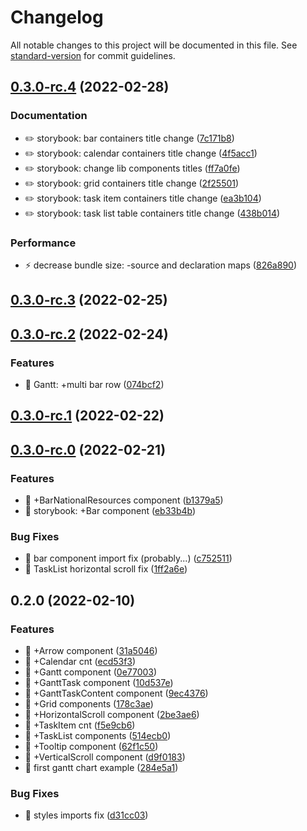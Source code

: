 # Changelog

All notable changes to this project will be documented in this file. See [standard-version](https://github.com/conventional-changelog/standard-version) for commit guidelines.

## [0.3.0-rc.4](https://github.com/NikitaSmithTheOne/react-gantt-chart/compare/v0.3.0-rc.3...v0.3.0-rc.4) (2022-02-28)


### Documentation

* ✏️ storybook: bar containers title change ([7c171b8](https://github.com/NikitaSmithTheOne/react-gantt-chart/commit/7c171b8fa4a1b2c97bd6504c9bbd5118d1c69c26))
* ✏️ storybook: calendar containers title change ([4f5acc1](https://github.com/NikitaSmithTheOne/react-gantt-chart/commit/4f5acc14805082daf1c7b0320746dd2f114209c7))
* ✏️ storybook: change lib components titles ([ff7a0fe](https://github.com/NikitaSmithTheOne/react-gantt-chart/commit/ff7a0feac270f75ad6797e88888bdc28addb13ba))
* ✏️ storybook: grid containers title change ([2f25501](https://github.com/NikitaSmithTheOne/react-gantt-chart/commit/2f255015b607f1b4f83d3db51934e3c694375072))
* ✏️ storybook: task item containers title change ([ea3b104](https://github.com/NikitaSmithTheOne/react-gantt-chart/commit/ea3b1044e3fba4ef7d9fbfb1f23d0b1a5c6cddd8))
* ✏️ storybook: task list table containers title change ([438b014](https://github.com/NikitaSmithTheOne/react-gantt-chart/commit/438b01496e4aab3edefff9989df4189793ea3f58))


### Performance

* ⚡️ decrease bundle size: -source and declaration maps ([826a890](https://github.com/NikitaSmithTheOne/react-gantt-chart/commit/826a89059ba87751320edff9dca0755d4ffd72df))

## [0.3.0-rc.3](https://github.com/NikitaSmithTheOne/react-gantt-chart/compare/v0.3.0-rc.2...v0.3.0-rc.3) (2022-02-25)

## [0.3.0-rc.2](https://github.com/NikitaSmithTheOne/react-gantt-chart/compare/v0.3.0-rc.1...v0.3.0-rc.2) (2022-02-24)


### Features

* 🎸 Gantt: +multi bar row ([074bcf2](https://github.com/NikitaSmithTheOne/react-gantt-chart/commit/074bcf20baba6cd7ac65f650a758902d901193ff))

## [0.3.0-rc.1](https://github.com/NikitaSmithTheOne/react-gantt-chart/compare/v0.3.0-rc.0...v0.3.0-rc.1) (2022-02-22)

## [0.3.0-rc.0](https://github.com/NikitaSmithTheOne/react-gantt-chart/compare/v0.2.0...v0.3.0-rc.0) (2022-02-21)


### Features

* 🎸 +BarNationalResources component ([b1379a5](https://github.com/NikitaSmithTheOne/react-gantt-chart/commit/b1379a5a8f321d1ffd7d19b66c79bd2ebe65bcdf))
* 🎸 storybook: +Bar component ([eb33b4b](https://github.com/NikitaSmithTheOne/react-gantt-chart/commit/eb33b4bec7c008b1ca4cc6996acf59cdcc05fcdc))


### Bug Fixes

* 🐛 bar component import fix (probably...) ([c752511](https://github.com/NikitaSmithTheOne/react-gantt-chart/commit/c752511f7bfb54419225a6115b93dc705fe40e94))
* 🐛 TaskList horizontal scroll fix ([1ff2a6e](https://github.com/NikitaSmithTheOne/react-gantt-chart/commit/1ff2a6eb600687f77b724217a7710cd67026827c))

## 0.2.0 (2022-02-10)


### Features

* 🎸 +Arrow component ([31a5046](https://github.com/NikitaSmithTheOne/react-gantt-chart/commit/31a50467176c2778d46ec0199cb2cce3be3cce05))
* 🎸 +Calendar cnt ([ecd53f3](https://github.com/NikitaSmithTheOne/react-gantt-chart/commit/ecd53f30d3def8a8616c0462f44224d7a3288a87))
* 🎸 +Gantt component ([0e77003](https://github.com/NikitaSmithTheOne/react-gantt-chart/commit/0e77003600d85c43a3f7111c930694b4b7f6fced))
* 🎸 +GanttTask component ([10d537e](https://github.com/NikitaSmithTheOne/react-gantt-chart/commit/10d537ef3cbfb4c247e60c9e617ee706bc3f527f))
* 🎸 +GanttTaskContent component ([9ec4376](https://github.com/NikitaSmithTheOne/react-gantt-chart/commit/9ec4376c0d286b7363badc1bd224e9b6bd92decd))
* 🎸 +Grid components ([178c3ae](https://github.com/NikitaSmithTheOne/react-gantt-chart/commit/178c3ae1f3818a3d250ca5fb031439888faf9794))
* 🎸 +HorizontalScroll component ([2be3ae6](https://github.com/NikitaSmithTheOne/react-gantt-chart/commit/2be3ae6f31a68ba247625dae867f53fe0535301f))
* 🎸 +TaskItem cnt ([f5e9cb6](https://github.com/NikitaSmithTheOne/react-gantt-chart/commit/f5e9cb688dad1958855c1017ae881cd54c878fb8))
* 🎸 +TaskList components ([514ecb0](https://github.com/NikitaSmithTheOne/react-gantt-chart/commit/514ecb0ffdef89b44f2c342cda1aa248f390abfe))
* 🎸 +Tooltip component ([62f1c50](https://github.com/NikitaSmithTheOne/react-gantt-chart/commit/62f1c50413e636747dec7a3b1f4e06784efc5fb1))
* 🎸 +VerticalScroll component ([d9f0183](https://github.com/NikitaSmithTheOne/react-gantt-chart/commit/d9f01830dba5a9837116a8181594e9dca062055e))
* 🎸 first gantt chart example ([284e5a1](https://github.com/NikitaSmithTheOne/react-gantt-chart/commit/284e5a1ff47abd75a93aace82d3f7f7611208cb5))


### Bug Fixes

* 🐛 styles imports fix ([d31cc03](https://github.com/NikitaSmithTheOne/react-gantt-chart/commit/d31cc03c9aea4d8c6e8abbd3a63722dcccb1a56a))
